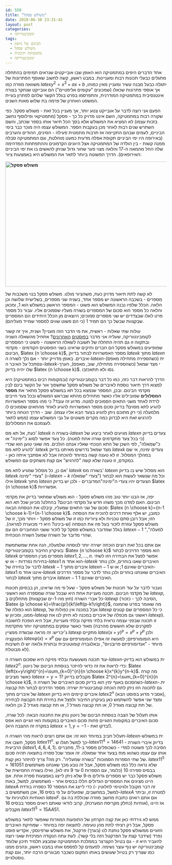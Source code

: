 ```yaml
---
id: 550
title: "משולש פסקל"
date: 2010-06-30 23:31:42
layout: post
categories: 
  - קומבינטוריקה
tags: 
  - הבינום של ניוטון
  - משולש פסקל
  - מתמטיקה תיכונית
  - קומבינטוריקה
---
```

אחד הדברים היפים במתמטיקה הוא האופן שבו אובייקטים שנראים תמימים בהתחלה מתגלים כבעלי תכונות רבות ומעניינות. במבט ראשון, קשה לחשוב שאוסף הפתרונות של משוואה מוזרה כמו $latex y^{2}=x^{3}+ax+b$ יתגלה כבעל מבנה עשיר ומעניין מאין כמוהו, אך אוספי פתרונות שכאלו (שמכונים "עקומים אליפטיים") הם אובייקט שנחקר בצורה אינטנסיבית במתמטיקה המודרנית, והתפרסמו בפרט בגלל הקשר שלהם לפתרון בעיית המשפט האחרון של פרמה בת שלוש מאות השנים.

הפעם אני רוצה לדבר על אובייקט צנוע יותר, אך מעניין בכל זאת - משולש פסקל. כפי שקורה רבות במתמטיקה, השם איננו מדויק כל כך - פסקל (מתמטיקאי ופילוסוף נחשב בזכות עצמו) לא המציא את המשולש אלא בסך הכל תיאר אותו בספר שכתב, והשם השתרש שנים רבות לאחר מכן בעקבות הספר. המשולש עצמו היה מוכר כבר בימי הביניים, לעמים שבהם התקיימה אז תרבות מתמטית פעילה - הסינים, ההודים והערבים (באירופה היו ימי הביניים תקופת אפלה מדעית כמעט מוחלטת, וגם המתמטיקה סבלה ממנה קשות - בין הולדה של המתמטיקה אצל היוונים הקדמונים וההתפתחות המדהימה שלה החל מהמאה ה-17 והלאה מצוי פער שחור גדול שניתן להאשים בו את ימי הביניים האירופאים). הדרך הפשוטה ביותר לתאר את המשולש היא באמצעות ציור:

<strong><img class="alignnone" title="משולש פסקל" src="http://upload.wikimedia.org/wikipedia/commons/thumb/f/f6/Pascal%27s_triangle_5.svg/540px-Pascal%27s_triangle_5.svg.png" alt="משולש פסקל" width="540" height="389" />
</strong>

לא קשה לתת תיאור מדויק כעת, משהציור מולנו. משולש פסקל בנוי משכבות של מספרים - בשכבה הראשונה יש מספר אחד, בשניה שני מספרים, בשלישית שלושה וכן הלאה. הכלל שלפיו נבנה המשולש הוא פשוט - המספר הראשון במשולש הוא 1, ומכאן והלאה כל מספר הוא סכום של המספרים בשורה מעליו שסמוכים אליו. עבור כל מספר פרט לאלו שבצדדים יש שני מספרים סמוכים; היוצאים מן הכלל היחידים הם המספרים שבקצוות שבשל כך הם תמיד 1 (כי הם פשוט שווים למספר שמייד מעליהם).

עולות שתי שאלות - ראשית, את מי הדבר הזה מעניין? ושנית, איך זה קשור לקומבינטוריקה, שעליה אני מדבר <a href="http://www.gadial.net/?p=534">בפוסטים</a> <a href="http://www.gadial.net/?p=543">האחרונים</a>? אתחיל מהשאלה השניה ובתקווה זו גם תהיה התחלה של תשובה לשאלה הראשונה - פשוט כי המספרים שמופיעים במשולש פסקל הם חברים ותיקים שראינו בשני הפוסטים הקודמים - מקדמי הבינום, $latex {n \choose k}$, מספר האפשרויות לבחור בדיוק $latex k$ מתוך $latex n$ איברים. באופן מדוייק יותר - אם נלך לשורה ה-$latex n$-ית (כשהספירה מתחילה מאפס) ונסתכל על האיבר ה-$latex k$-י מצד שמאל (כשהספירה מתחילה, שוב, מאפס), הערך שלו יהיה בדיוק $latex {n \choose k}$. נסו ולא תתאכזבו.

הדרך להראות דבר כזה, כמו כל דבר בקומבינטוריקה (ובמקומות רבים במתמטיקה) היא למצוא דרך תיאור נוספת לאיברים של משולש פסקל שתשפוך אור על הקשר בינם לבין מקדמי הבינום. ובכן, המספר שנמצא בכל תא במשולש פסקל מתאר את <strong>מספר המסלולים</strong> שמובילים אליו כאשר מתחילים מהתא שבראש המשולש ובכל צעד חייבים לרדת לאחד משני התאים הסמוכים למטה. מדוע זה עובד? כי מהו מספר האפשרויות להגיע לתא מסוים? בדיוק סכום מספר האפשרויות להגיע לאחד מהתאים שסמוכים לו מלמעלה (כי רק מתוכם ניתן להגיע בצעד הבא אליו עצמו). שוב - הדרך הנוחה ביותר להרגיש זאת היא לבדוק כמה מקרים פשוטים על גבי המשולש עצמו (ממש לתאר לעצמכם את המסלולים).

כעת, אל תא מס' $latex k$ בשורה ה-$latex n$ מגיעים לאחר ביצוע של $latex n$ צעדים בדיוק (כי בכל צעד מתקדמים שורה אחת למטה). כל צעד אפשר לסווג כ"ימינה" או כ"שמאלה", לפי השכן של התא הנוכחי שאליו אנחנו הולכים. מה שאני טוען הוא שכדי להגיע לתא מס' $latex k$ מצד שמאל נדרשים מאיתנו בדיוק $latex k$ צעדים ימינה, אי שם במהלך המסלול. זו לא טענה קשה במיוחד להוכחה אבל לא אסתבך איתה כאן - כמקודם, זו טענה שלא קשה "להרגיש" אם קצת משחקים עם המשולש.

אם כן, כל מסלול שמגיע לתא מס' $latex k$ בשורה מס' $latex n$ הוא מסלול שיש בו בדיוק $latex k$ צעדי "ימינה" (ו-$latex n-k$ צעדי "שמאלה") וכל מה שנשאר לעשות הוא לבחור אילו $latex k$ מתוך $latex n$ הצעדים יהיו צעדי ה"ימינה"המדוברים - ולכן יש בדיוק $latex {n \choose k}$ אפשרויות.

יפה, אז הבנו יותר טוב מהו משולש פסקל - הוא משולש שמתאר בדיוק את מקדמי הבינום. האם למדנו מכך משהו חדש על מקדמי הבינום? בהחלט! מכיוון שכל תא הוא סכום של שני התאים שמעליו, קיבלנו את הנוסחה הבאה: $latex {n \choose k}={n-1 \choose k-1}+{n-1 \choose k}$. כמובן, יש אלף ואחת דרכים להוכיח את הנוסחה הזו; אבל רובן סתם טכניות ולא ציוריות כמו זו של משולש פסקל - ויותר מכך, זו של משולש פסקל עוזרת לזכור בעל פה את הנוסחה (ש-בינינו? היא די מכוערת למראה). בגלל שמדובר במשולש פסקל קל לזכור ששני המחוברים הם עם $latex n-1$ "למעלה", שהרי מדובר על השורה שמעל השורה הנוכחית.

אם אתם בכל זאת רוצים הוכחה ישירה יותר לנוסחה שלמעלה, הנה אחת שמשתמשת בעיקרון החיבור בקומבינטוריקה: $latex {n \choose k}$ הוא מספר הדרכים לבחור $latex k$ מספרים מבין המספרים $latex 1,2,\dots,n$. אפשר לפצל את הבחירה הזו לשתי בחירות נפרדות - או ש-$latex 1$ הוא אחד מ-$latex k$ האיברים שאנו בוחרים, ולכן נותר לדבר על בחירה של $latex k-1$ איברים מתוך $latex n-1$ האיברים שאינם 1; או ש-$latex 1$ איננו אחד מ-$latex k$ האיברים שאנחנו בוחרים ולכן נותר לדבר על מספר הדרכים לבחור $latex k$ איברים מתוך $latex n-1$ האיברים שאינם 1.

נעבור לדבר על עוד תכונות של משולש פסקל - שעל פי מה שראינו, הן בבסיסן תכונות של מקדמי הבינום. תכונה מעניינת אחת היא שבכל שורה שמספרה הוא ראשוני $latex p$, כל אברי השורה (חוץ מה-1-ים שבקצוות) מתחלקים ב-$latex p$ (הסיבה לכך - כזכור, $latex {p \choose k}=\frac{p!}{k!\left(p-k!\right)}$, מה שאומר בפרט שהמונה הוא כפולה של $latex p$, אבל במכנה אין כפולות של $latex p$ כי כל המספרים שם קטנים ממנו, ומכיוון ש-$latex p$ ראשוני גם מכפלה של איברים במכנה לא תיתן לנו את $latex p$). זו תכונה שבפני עצמה נראית בלתי מזיקה ובלתי מעניינת, אבל היא הופכת לחשובה מאוד כאשר עוסקים במתמטיקה יותר מתקדמת (לסקרנים שלא חוששים מהרבה ג'יבריש: זה מראה שבשדה ממציין $latex p$ מתקיים $latex \left(x+y\right)^{p}=x^{p}+y^{p}$ ולכן הפונקציה $latex \varphi\left(x\right)=x^{p}$ היא הומומורפיזם; למעשה זה אפילו הומומורפיזם עם שם מיוחד - "אנדומורפיזם פרובניוס", ובאלגברה קומוטטיבית ובתורת גלואה יש לו חשיבות לא מבוטלת).

עוד תכונה משעשעת ובלתי מזיקה היא שסכום השורה ה-$latex n$-ית במשולש הוא בדיוק $latex 2^{n}$. כדי לראות את זה כדאי להיזכר בנוסחת הבינום של ניוטון: $latex \left(x+y\right)^{n}=\sum_{k=0}^{n}{n \choose k}x^{k}y^{n-k}$. מה קורה כאשר מציבים $latex x=y=1$? מקבלים בדיוק $latex 2^{n}=\sum_{k=0}^{n}{n \choose k}$, כשהסכום באגף ימין הוא בדיוק סכום האיברים של השורה ה-$latex n$-ית. גם לתכונה הזו ניתן לתת הוכחה קומבינטורית ישירה: מספר הדרכים לבחור תת קבוצה של איברים מתוך $latex n$ איברים קיימים היא בדיוק $latex 2^{n}$ (אסביר מדוע בפוסט הבא), ומצד שני אפשר להשתמש כאן בעיקרון החיבור ולפצל את בחירת תת הקבוצה לבחירה של תת קבוצה מגודל 0, או תת קבוצה מגודל 1, או תת קבוצה מגודל 2 וכן הלאה.

אותו תעלול של הצבה בנוסחת הבינום של ניוטון נותן את התכונה הבאה: לכל שורה, סכום האיברים במקומות הזוגיים פחות סכום האיברים במקומות האי זוגיים הוא אפס (במקרה זה ההצבה היא $latex x=1,y=-1$ - בדקו זאת!).

תעלול חביב במיוחד הוא זה: אם אתם רוצים לראות מהי השורה ה-$latex n$-ית במשולש פסקל, חשבו את $latex 11^{n}$. כך למשל תגלו ש-$latex 11^{4}=14641$ - בדיוק איברי השורה הרביעית ($latex 1,4,6,4,1$). הסיבה לכך פשוטה למדי - כשכופלים מספר ב-11, מחברים אותו עם עצמו כשהוא מוזז בצעד אחד שמאלה. זה אומר שכל ספרה בתוצאה תהיה סכום של שתי הספרות הסמוכות "בשורה שמעליה". רק מה? צריך להיזהר כאן קצת. $latex 11^{5}=161051$ שלא נראה כלל כמו משולש פסקל, אבל זה נובע מכך שאנחנו משתמשים בבסיס ספירה 10 (כלומר, עם הספרות 0 עד 9 ותו לא), ואילו בשורה החמישית של משולש פסקל כבר יש מספרים גדולים מ-9 שלא ניתן לייצג באמצעות ספרה אחת. אם היינו מציגים את המספרים הגדולים הללו בבסיס אחר - משתמשים, למשל, באות $latex A$ כדי לייצג את המספר 10 כספרה בודדת (זה דבר מקובל ולגיטימי לחלוטין - למשל, במחשבים, שפועלים על פי בסיס 16, אכן משתמשים ב-$latex A$ למטרה זו, וביתר האותיות הלטיניות עד $latex F$. אם אתם רואים כתובת מחשב מוזרה שכוללת בה גם אותיות (כחלק מקריסת המערכת), קרוב לודאי שאתם רואים מספר בבסיס 16), אז היינו מקבלים $latex 11^{5}=15AA51$.

ממש לא גירדתי כאן את קצה הקרחון של התופעות המוזרות שאפשר לתאר במשולש פסקל, אבל רק רציתי לתת מהן טעימה. לתוצאה יפה במיוחד - שמחיקת האיברים הזוגיים ממשולש פסקל נותנת לנו (בערך) פרקטל, את משולש שרפינסקי, אקדיש פוסט נפרד (שידבר קצת על הפרקטל הזה בלי קשר). לעת עתה הנקודה המרכזית שאני רוצה להעביר היא זו - גם בטיול הקצרצר בממלכת המתמטיקה שמבצע תלמיד תיכון שלומד קומבינטוריקה יש נוף עוצר נשימה. לפעמים קל לפספס אותו במבט ראשון, ונהנים ממנו כמו שצריך רק בטיול שעושים באותו המקום כשכבר מבוגרים הרבה יותר, וגם קצת נוסטלגיים.
